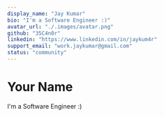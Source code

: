 ```yaml
---
display_name: "Jay Kumar"
bio: "I'm a Software Engineer :)"
avatar_url: "./.images/avatar.png"
github: "35C4n0r"
linkedin: "https://www.linkedin.com/in/jaykum4r"
support_email: "work.jaykumar@gmail.com"
status: "community"
---
```


# Your Name

I'm a Software Engineer :)